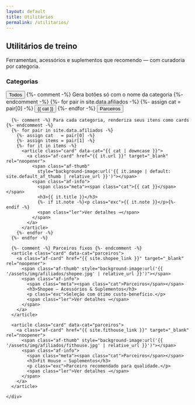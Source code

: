 ```yaml
---
layout: default
title: Utilitários
permalink: /utilitarios/
---
```


<section class="blog-header">
  <h1>Utilitários de treino</h1>
  <p>Ferramentas, acessórios e suplementos que recomendo — com curadoria por categoria.</p>
</section>

<div class="blog-layout">
  <!-- Lateral com filtros -->
  <aside class="blog-sidebar">
    <h3>Categorias</h3>
    <nav class="blog-filtros-vertical">
      <button data-filter="all" class="on">Todos</button>
      {%- comment -%} Gera botões só com o nome da categoria {%- endcomment -%}
      {%- for pair in site.data.afiliados -%}
        {%- assign cat = pair[0] -%}
        <button data-filter="{{ cat | downcase }}">{{ cat }}</button>
      {%- endfor -%}
      <button data-filter="parceiros">Parceiros</button>
    </nav>

  </aside>

  <!-- Lista de utilitários -->
  <section class="blog-lista">
    <div class="cards">

      {%- comment -%} Para cada categoria, renderiza seus itens como cards {%- endcomment -%}
      {%- for pair in site.data.afiliados -%}
        {%- assign cat   = pair[0] -%}
        {%- assign items = pair[1] -%}
        {%- for it in items -%}
          <article class="card" data-cat="{{ cat | downcase }}">
            <a class="af-card" href="{{ it.url }}" target="_blank" rel="noopener">
              <span class="af-thumb"
                style="background-image:url('{{ it.image | default: site.default_af_thumb | relative_url }}')"></span>
              <span class="af-info">
                <span class="meta"><span class="cat">{{ cat }}</span></span>
                <h3>{{ it.title }}</h3>
                {%- if it.note -%}<p class="exc">{{ it.note }}</p>{%- endif -%}
                <span class="ler">Ver detalhes →</span>
              </span>
            </a>
          </article>
        {%- endfor -%}
      {%- endfor -%}

      {%- comment -%} Parceiros fixos {%- endcomment -%}
      <article class="card" data-cat="parceiros">
        <a class="af-card" href="{{ site.shopee_link }}" target="_blank" rel="noopener">
          <span class="af-thumb" style="background-image:url('{{ '/assets/img/afiliados/shopee.jpg' | relative_url }}')"></span>
          <span class="af-info">
            <span class="meta"><span class="cat">Parceiros</span></span>
            <h3>Shopee — Acessórios & Suplementos</h3>
            <p class="exc">Seleção com ótimo custo-benefício.</p>
            <span class="ler">Ver detalhes →</span>
          </span>
        </a>
      </article>

      <article class="card" data-cat="parceiros">
        <a class="af-card" href="{{ site.fithouse_link }}" target="_blank" rel="noopener">
          <span class="af-thumb" style="background-image:url('{{ '/assets/img/afiliados/fithouse.jpg' | relative_url }}')"></span>
          <span class="af-info">
            <span class="meta"><span class="cat">Parceiros</span></span>
            <h3>Fit House — Suplementos</h3>
            <p class="exc">Parceiro recomendado para qualidade.</p>
            <span class="ler">Ver detalhes →</span>
          </span>
        </a>
      </article>

    </div>
  </section>
</div>

<!-- Filtro por categoria -->
<script>
(function(){
  const cards = Array.from(document.querySelectorAll('.card[data-cat]'));
  const btns  = Array.from(document.querySelectorAll('.blog-filtros-vertical [data-filter]'));
  btns.forEach(btn=>{
    btn.addEventListener('click', ()=>{
      btns.forEach(b=>b.classList.remove('on'));
      btn.classList.add('on');
      const f = (btn.dataset.filter || 'all').toLowerCase();
      cards.forEach(c=>{
        const cat = (c.dataset.cat || '').toLowerCase();
        c.style.display = (f === 'all' || cat === f) ? '' : 'none';
      });
    });
  });
})();
</script>